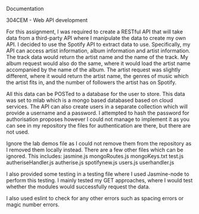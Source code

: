 Documentation

304CEM - Web API development

For this assignment, I was required to create a RESTful API that will take data from a third-party API where I manipulate the data to create my own API. I decided to use the Spotify API to extract data to use. Specifically, my API can access artist information, album information and artist information. The track data would return the artist name and the name of the track. My album request would also do the same, where it would load the artist name accompanied by the name of the album. The artist request was slightly different, where it would return the artist name, the genres of music which the artist fits in, and the number of followers the artist has on Spotify. 

All this data can be POSTed to a database for the user to store. This data was set to mlab which is a mongo based databased based on cloud services. The API can also create users in a separate collection which will provide a username and a password. I attempted to hash the password for authorisation proposes however I could not manage to implement it as you can see in my repository the files for authentication are there, but there are not used. 

Ignore the lab demos file as I could not remove them from the repository as I removed them locally instead. There are a few other files which can be ignored. This includes: 
 jasmine.js
 mongoRoutes.js
 mongoKeys.txt
 test.js
 autheriseHandler.js
 autherise.js
 spotifynew.js
 users.js
 userhandler.js

I also provided some testing in a testing file where I used Jasmine-node to perform this testing. I mainly tested my GET approaches, where I would test whether the modules would successfully request the data.

I also used eslint to check for any other errors such as spacing errors or magic number errors.
